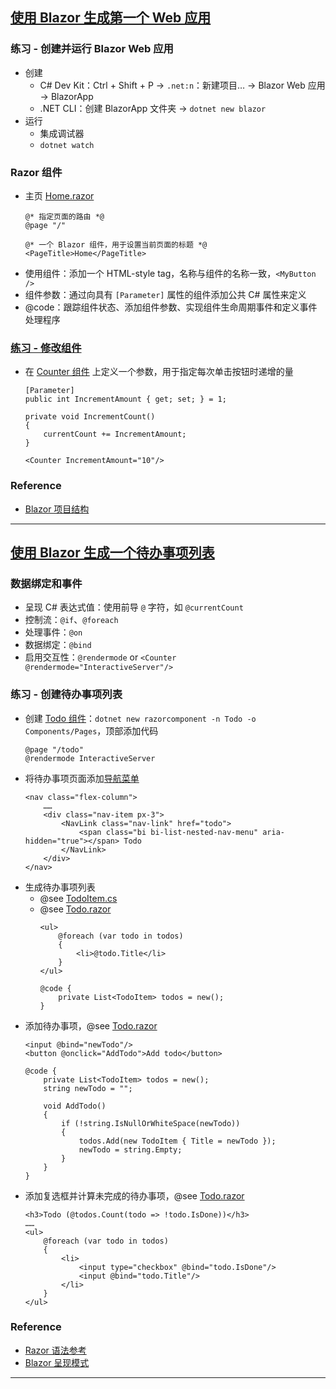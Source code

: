 ## [使用 Blazor 生成第一个 Web 应用](https://learn.microsoft.com/zh-cn/training/modules/build-your-first-blazor-web-app/)
### 练习 - 创建并运行 Blazor Web 应用
- 创建
    - C# Dev Kit：Ctrl + Shift + P → `.net:n`：新建项目… → Blazor Web 应用 → BlazorApp
    - .NET CLI：创建 BlazorApp 文件夹 → `dotnet new blazor`
- 运行
    - 集成调试器
    - `dotnet watch`
### Razor 组件
- 主页 [Home.razor](Components/Pages/Home.razor)
    ```razor
    @* 指定页面的路由 *@
    @page "/"

    @* 一个 Blazor 组件，用于设置当前页面的标题 *@
    <PageTitle>Home</PageTitle>
    ```
- 使用组件：添加一个 HTML-style tag，名称与组件的名称一致，`<MyButton />`
- 组件参数：通过向具有 `[Parameter]` 属性的组件添加公共 C# 属性来定义
- @code：跟踪组件状态、添加组件参数、实现组件生命周期事件和定义事件处理程序
### [练习 - 修改组件](https://learn.microsoft.com/zh-cn/training/modules/build-your-first-blazor-web-app/5-exercise-add-component#modify-a-component)
- 在 [Counter 组件](Components/Pages/Counter.razor) 上定义一个参数，用于指定每次单击按钮时递增的量
    ```Counter.razor
    [Parameter]
    public int IncrementAmount { get; set; } = 1;

    private void IncrementCount()
    {
        currentCount += IncrementAmount;
    }
    ```
    ```Home.razor
    <Counter IncrementAmount="10"/>
    ```
### Reference
- [Blazor 项目结构](https://learn.microsoft.com/zh-cn/aspnet/core/blazor/project-structure)
---
## [使用 Blazor 生成一个待办事项列表](https://learn.microsoft.com/zh-cn/training/modules/build-blazor-todo-list/)
### 数据绑定和事件
- 呈现 C# 表达式值：使用前导 `@` 字符，如 `@currentCount`
- 控制流：`@if`、`@foreach`
- 处理事件：`@on`
- 数据绑定：`@bind`
- 启用交互性：`@rendermode` or `<Counter @rendermode="InteractiveServer"/>`
### 练习 - 创建待办事项列表
- 创建 [Todo 组件](Components/Pages/Todo.razor)：`dotnet new razorcomponent -n Todo -o Components/Pages`，顶部添加代码
    ```razor
    @page "/todo"
    @rendermode InteractiveServer
    ```
- 将待办事项页面添加[导航菜单](Components/Layout/NavMenu.razor)
    ```razor
    <nav class="flex-column">
        ……
        <div class="nav-item px-3">
            <NavLink class="nav-link" href="todo">
                <span class="bi bi-list-nested-nav-menu" aria-hidden="true"></span> Todo
            </NavLink>
        </div>
    </nav>
    ```
- 生成待办事项列表
    - @see [TodoItem.cs](TodoItem.cs)
    - @see [Todo.razor](Components/Pages/Todo.razor)
        ```razor
        <ul>
            @foreach (var todo in todos)
            {
                <li>@todo.Title</li>
            }
        </ul>

        @code {
            private List<TodoItem> todos = new();
        }
        ```
- 添加待办事项，@see [Todo.razor](Components/Pages/Todo.razor)
    ```razor
    <input @bind="newTodo"/>
    <button @onclick="AddTodo">Add todo</button>

    @code {
        private List<TodoItem> todos = new();
        string newTodo = "";

        void AddTodo()
        {
            if (!string.IsNullOrWhiteSpace(newTodo))
            {
                todos.Add(new TodoItem { Title = newTodo });
                newTodo = string.Empty;
            }
        }
    }
    ```
- 添加复选框并计算未完成的待办事项，@see [Todo.razor](Components/Pages/Todo.razor)
    ```razor
    <h3>Todo (@todos.Count(todo => !todo.IsDone))</h3>
    ……
    <ul>
        @foreach (var todo in todos)
        {
            <li>
                <input type="checkbox" @bind="todo.IsDone"/>
                <input @bind="todo.Title"/>
            </li>
        }
    </ul>
    ```
### Reference
- [Razor 语法参考](https://learn.microsoft.com/zh-cn/aspnet/core/mvc/views/razor)
- [Blazor 呈现模式](https://learn.microsoft.com/zh-cn/aspnet/core/blazor/components/render-modes)
---
